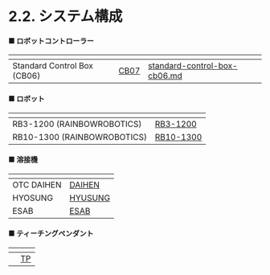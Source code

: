 # 2.2. システム構成

#### ■ ロボットコントローラー

<table data-card-size="large" data-view="cards"><thead><tr><th></th><th data-hidden data-card-cover data-type="files"></th><th data-hidden data-card-target data-type="content-ref"></th></tr></thead><tbody><tr><td>Standard Control Box (CB06)</td><td><a href="../images/jp/chapter2/section2.1.png">CB07</a></td><td><a href="standard-control-box-cb06.md">standard-control-box-cb06.md</a></td></tr></tbody></table>



#### ■ ロボット

<table data-card-size="large" data-view="cards"><thead><tr><th></th><th data-hidden data-card-cover data-type="files"></th></tr></thead><tbody><tr><td>RB3-1200 (RAINBOWROBOTICS)</td><td><a href="../images/jp/chapter2/section2.2.png">RB3-1200</a></td></tr><tr><td>RB10-1300 (RAINBOWROBOTICS)</td><td><a href="../images/jp/chapter2/section2.3.png">RB10-1300</a></td></tr></tbody></table>



#### ■ 溶接機

<table data-view="cards"><thead><tr><th></th><th data-hidden data-card-cover data-type="files"></th></tr></thead><tbody><tr><td>OTC DAIHEN</td><td><a href="../images/jp/chapter2/section2.4.png">DAIHEN</a></td></tr><tr><td>HYOSUNG</td><td><a href="../images/jp/chapter2/section2.5.png">HYUSUNG</a></td></tr><tr><td>ESAB</td><td><a href="../images/jp/chapter2/section2.6.png">ESAB</a></td></tr></tbody></table>



#### ■ ティーチングペンダント

<table data-card-size="large" data-view="cards"><thead><tr><th></th><th data-hidden data-card-cover data-type="files"></th></tr></thead><tbody><tr><td></td><td><a href="../images/jp/chapter2/section2.7.png">TP</a></td></tr></tbody></table>

